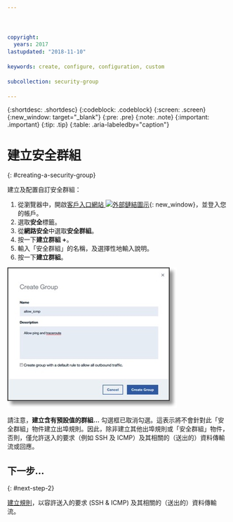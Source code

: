 ```yaml
---



copyright:
  years: 2017
lastupdated: "2018-11-10"

keywords: create, configure, configuration, custom

subcollection: security-group

---
```


{:shortdesc: .shortdesc}
{:codeblock: .codeblock}
{:screen: .screen}
{:new_window: target="_blank"}
{:pre: .pre}
{:note: .note}
{:important: .important}
{:tip: .tip}
{:table: .aria-labeledby="caption"}

# 建立安全群組
{: #creating-a-security-group}

建立及配置自訂安全群組：

1. 從瀏覽器中，開啟[客戶入口網站 ![外部鏈結圖示](../../icons/launch-glyph.svg "外部鏈結圖示")](https://cloud.ibm.com/classic){: new_window}，並登入您的帳戶。
2.	選取**安全**標籤。
3. 從**網路安全**中選取**安全群組**。
4.	按一下**建立群組 +**。
5.	輸入「安全群組」的名稱，及選擇性地輸入說明。
6. 按一下**建立群組**。

![建立安全群組](./images/create_sg.jpg)

請注意，**建立含有預設值的群組…** 勾選框已取消勾選。這表示將不會針對此「安全群組」物件建立出埠規則。因此，除非建立其他出埠規則或「安全群組」物件，否則，僅允許送入的要求（例如 SSH 及 ICMP）及其相關的（送出的）資料傳輸流或回應。

## 下一步...
{: #next-step-2}

[建立規則](/docs/infrastructure/security-groups?topic=security-groups-creating-a-new-rule)，以容許送入的要求 (SSH & ICMP) 及其相關的（送出的）資料傳輸流。  
